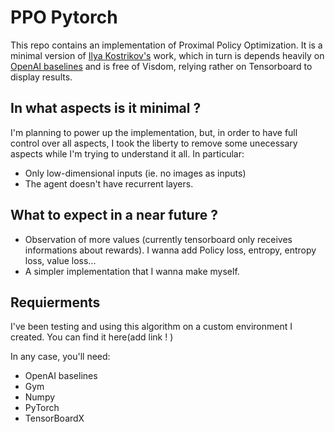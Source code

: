 # PPO Pytorch 

This repo contains an implementation of Proximal Policy Optimization. It is a minimal version of [Ilya Kostrikov's](https://github.com/ikostrikov/pytorch-a2c-ppo-acktr) work, which in turn is depends heavily on [OpenAI baselines](https://github.com/openai/baselines) and is free of Visdom, relying rather on Tensorboard to display results. 

## In what aspects is it minimal ? 

I'm planning to power up the implementation, but, in order to have full control over all aspects, I took the liberty to remove some unecessary aspects while I'm trying to understand it all. In particular: 

* Only low-dimensional inputs (ie. no images as inputs)
* The agent doesn't have recurrent layers. 

## What to expect in a near future ? 

* Observation of more values (currently tensorboard only receives informations about rewards). I wanna add Policy loss, entropy, entropy loss, value loss... 
* A simpler implementation that I wanna make myself. 

## Requierments 

I've been testing and using this algorithm on a custom environment I created. You can find it here(add link ! )

In any case, you'll need: 

* OpenAI baselines 
* Gym 
* Numpy 
* PyTorch 
* TensorBoardX